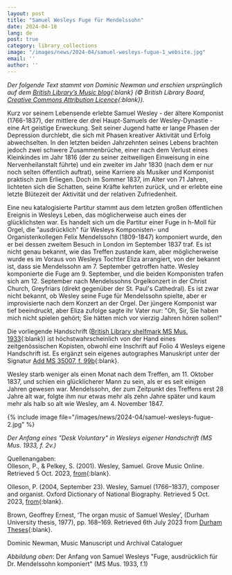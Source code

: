```yaml
---
layout: post
title: "Samuel Wesleys Fuge für Mendelssohn"
date: 2024-04-18
lang: de
post: true
category: library_collections
image: "/images/news/2024-04/samuel-wesleys-fugue-1_website.jpg"
email: ''
author: ''
---
```


_Der folgende Text stammt von Dominic Newman und erschien ursprünglich auf dem [British Library’s Music blog](https://blogs.bl.uk/music/2023/10/samuel-wesleys-fugue-for-mendelssohn.html){:blank} (© British Library Board, [Creative Commons Attribution Licence](https://blogs.bl.uk/music/about-this-blog.html){:blank})._

Kurz vor seinem Lebensende erlebte Samuel Wesley - der ältere Komponist (1766-1837), der mittlere der drei Haupt-Samuels der Wesley-Dynastie - eine Art geistige Erweckung. Seit seiner Jugend hatte er lange Phasen der Depression durchlebt, die sich mit Phasen kreativer Aktivität und Erfolg abwechselten. In den letzten beiden Jahrzehnten seines Lebens brachten jedoch zwei schwere Zusammenbrüche, einer nach dem Verlust eines Kleinkindes im Jahr 1816 (der zu seiner zeitweiligen Einweisung in eine Nervenheilanstalt führte) und ein zweiter im Jahr 1830 (nach dem er nur noch selten öffentlich auftrat), seine Karriere als Musiker und Komponist praktisch zum Erliegen. Doch im Sommer 1837, im Alter von 71 Jahren, lichteten sich die Schatten, seine Kräfte kehrten zurück, und er erlebte eine letzte Blütezeit der Aktivität und der relativen Zufriedenheit.

Eine neu katalogisierte Partitur stammt aus dem letzten großen öffentlichen Ereignis in Wesleys Leben, das möglicherweise auch eines der glücklichsten war. Es handelt sich um die Partitur einer Fuge in h-Moll für Orgel, die "ausdrücklich" für Wesleys Komponisten- und Organistenkollegen Felix Mendelssohn (1809-1847) komponiert wurde, den er bei dessen zweitem Besuch in London im September 1837 traf. Es ist nicht genau bekannt, wie das Treffen zustande kam, aber möglicherweise wurde es im Voraus von Wesleys Tochter Eliza arrangiert, von der bekannt ist, dass sie Mendelssohn am 7. September getroffen hatte.  Wesley komponierte die Fuge am 9. September, und die beiden Komponisten trafen sich am 12. September nach Mendelssohns Orgelkonzert in der Christ Church, Greyfriars (direkt gegenüber der St. Paul's Cathedral). Es ist zwar nicht bekannt, ob Wesley seine Fuge für Mendelssohn spielte, aber er improvisierte nach dem Konzert an der Orgel. Der jüngere Komponist war tief beeindruckt, aber Eliza zufolge sagte ihr Vater nur: "Oh, Sir, Sie haben mich nicht spielen gehört; Sie hätten mich vor vierzig Jahren hören sollen!"

Die vorliegende Handschrift ([British Library shelfmark MS Mus. 1933](http://searcharchives.bl.uk/permalink/f/79qrt5/IAMS032-004543553){:blank}) ist höchstwahrscheinlich von der Hand eines zeitgenössischen Kopisten, obwohl eine Inschrift auf Folio 4 Wesleys eigene Handschrift ist. Es ergänzt sein eigenes autographes Manuskript unter der Signatur [Add MS 35007, f. 99b](http://searcharchives.bl.uk/permalink/f/79qrt5/IAMS040-002088054%C2%A0){:blank}.

Wesley starb weniger als einen Monat nach dem Treffen, am 11. Oktober 1837, und schien ein glücklicherer Mann zu sein, als er es seit einigen Jahren gewesen war. Mendelssohn, der zum Zeitpunkt des Treffens erst 28 Jahre alt war, folgte ihm nur etwas mehr als zehn Jahre später und kaum mehr als halb so alt wie Wesley, am 4. November 1847.

{% include image file="/images/news/2024-04/samuel-wesleys-fugue-2.jpg" %}

_Der Anfang eines "Desk Voluntary" in Wesleys eigener Handschrift (MS Mus. 1933, f. 2v.)_

Quellenangaben:\
Olleson, P., & Pelkey, S. (2001). Wesley, Samuel. Grove Music Online. Retrieved 5 Oct. 2023, [from](https://www.oxfordmusiconline.com/grovemusic/view/10.1093/gmo/9781561592630.001.0001/omo-9781561592630-e-60000202959){:blank}.

Olleson, P. (2004, September 23). Wesley, Samuel (1766–1837), composer and organist. Oxford Dictionary of National Biography. Retrieved 5 Oct. 2023, [from](https://www.oxforddnb.com/view/10.1093/ref:odnb/9780198614128.001.0001/odnb-9780198614128-e-29072){:blank}.

Brown, Geoffrey Ernest, ‘The organ music of Samuel Wesley’, (Durham University thesis, 1977), pp. 168–169. Retrieved 6th July 2023 from [Durham Theses](http://etheses.dur.ac.uk/9873/){:blank}.

Dominic Newman, Music Manuscript und Archival Cataloguer

_Abbildung oben_: Der Anfang von Samuel Wesleys "Fuge, ausdrücklich für Dr. Mendelssohn komponiert" (MS Mus. 1933, f.1)
